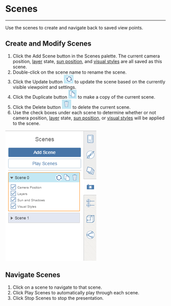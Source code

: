 # Scenes

----

Use the scenes to create and navigate back to saved view points.

## Create and Modify Scenes

1. Click the Add Scene button in the Scenes palette. The current camera position, [layer](../Layers.md) state, [sun position](GUID-E1FF3C3D-2A9F-4AF8-866C-CAED491DF6E3.htm), and [visual styles](GUID-7A662A81-7F76-4D95-8068-A66A62F2BAA6.htm) are all saved as this scene.
2. Double-click on the scene name to rename the scene.
3. Click the Update button ![](Images/GUID-7DB7CA07-C404-486B-B4EB-FA967E23EEBB-low.png) to update the scene based on the currently visible viewpoint and settings.
4. Click the Duplicate button ![](Images/GUID-F8E195FA-3DAB-4FC4-BED4-FDBA0128FD87-low.png) to make a copy of the current scene.
5. Click the Delete button ![](Images/GUID-2921AFD2-FE33-4ED1-802C-5A9E8691BE4B-low.png) to delete the current scene.
6. Use the check boxes under each scene to determine whether or not camera position, [layer](../Layers.md) state, [sun position](GUID-E1FF3C3D-2A9F-4AF8-866C-CAED491DF6E3.htm), or [visual styles](GUID-7A662A81-7F76-4D95-8068-A66A62F2BAA6.htm) will be applied to the scene.

![](Images/GUID-BDE84629-8DEE-46F9-AEB6-9F42B12ABB51-low.png)
## Navigate Scenes

1. Click on a scene to navigate to that scene.
2. Click Play Scenes to automatically play through each scene.
3. Click Stop Scenes to stop the presentation.
